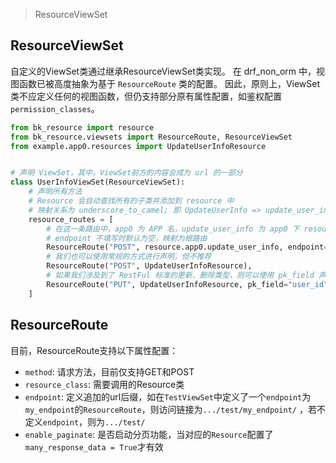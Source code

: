 > ResourceViewSet

## ResourceViewSet

自定义的ViewSet类通过继承ResourceViewSet类实现。 在 drf_non_orm 中，视图函数已被高度抽象为基于 `ResourceRoute` 类的配置。 因此，原则上，ViewSet 类不应定义任何的视图函数，但仍支持部分原有属性配置，如鉴权配置 `permission_classes`。

```python
from bk_resource import resource
from bk_resource.viewsets import ResourceRoute, ResourceViewSet
from example.app0.resources import UpdateUserInfoResource


# 声明 ViewSet，其中，ViewSet前方的内容会成为 url 的一部分
class UserInfoViewSet(ResourceViewSet):
    # 声明所有方法
    # Resource 会自动查找所有的子类并添加到 resource 中
    # 映射关系为 underscore_to_camel; 即 UpdateUserInfo => update_user_info
    resource_routes = [
        # 在这一条路由中，app0 为 APP 名，update_user_info 为 app0 下 resources.py 文件中的 UpdateUserInfoResource 对象
        # endpoint 不填写时默认为空，映射为根路由
        ResourceRoute("POST", resource.app0.update_user_info, endpoint="info"),
        # 我们也可以使用常规的方式进行声明，但不推荐
        ResourceRoute("POST", UpdateUserInfoResource),
        # 如果我们涉及到了 RestFul 标准的更新、删除类型，则可以使用 pk_field 声明，会自动将 pk 添加到 validated_request_data 中
        ResourceRoute("PUT", UpdateUserInfoResource, pk_field="user_id"),
    ]
```

## ResourceRoute

目前，ResourceRoute支持以下属性配置：

- `method`: 请求方法，目前仅支持GET和POST
- `resource_class`: 需要调用的Resource类
- `endpoint`: 定义追加的url后缀，如在`TestViewSet`中定义了一个`endpoint`为`my_endpoint`的`ResourceRoute`，则访问链接为`.../test/my_endpoint/`
  ，若不定义`endpoint`，则为`.../test/`
- `enable_paginate`: 是否启动分页功能，当对应的`Resource`配置了`many_response_data = True`才有效

